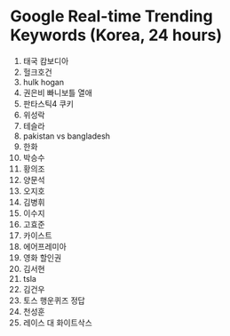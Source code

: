 # Google Real-time Trending Keywords (Korea, 24 hours)

1. 태국 캄보디아
2. 헐크호건
3. hulk hogan
4. 권은비 빠니보틀 열애
5. 판타스틱4 쿠키
6. 위성락
7. 테슬라
8. pakistan vs bangladesh
9. 한화
10. 박승수
11. 황의조
12. 양문석
13. 오지호
14. 김병휘
15. 이수지
16. 고효준
17. 카이스트
18. 에어프레미아
19. 영화 할인권
20. 김서현
21. tsla
22. 김건우
23. 토스 행운퀴즈 정답
24. 천성훈
25. 레이스 대 화이트삭스